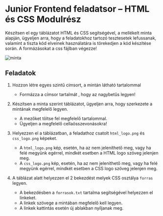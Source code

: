 # Junior Frontend feladatsor – HTML és CSS Modulrész

Készítsen el egy táblázatot HTML és CSS segítségével, a mellékelt minta alapján, ügyeljen
arra, hogy a feladatokhoz tartozó tesztesetek lefussanak, valamint a tiszta kód elveinek használatára
is törekedjen a kód készítése során. A formázásokat a css fájlban végezze!

![minta](/Minta.png "Minta")

## Feladatok

1. Hozzon létre egyes szintű címsort, a mintán látható tartalommal
   - Formázza a címsor tartalmát , hogy az nagybetűs legyen!

2. Készítsen a minta szerint táblázatot, ügyeljen arra, hogy szerkezete a mintának megfelelő legyen.
   - A mezőket töltse fel megfelelő tartalommal.
   - Ügyeljen a megfelelő cellaösszevonásokra!

3. Helyezzen el a táblázatban, a feladathoz csatolt `html_logo.png` és `css_logo.png` képeket.
   - A `html_logo.png` kép, esetén, ha az nem jeleníthető meg, vagy ha felé megyünk
     egérrel, mindkét esetben a HTML logo szöveg jelenjen meg.
   - A `css_logo.png` kép, esetén, ha az nem jeleníthető meg, vagy ha felé megyünk egérrel,
     mindkét esetben a CSS logo szöveg jelenjen meg.

4. A táblázat alatt helyezzen el 2 bekezdést melyek CSS osztálya `forras` legyen.
   - A bekezdésben a `forrasok.txt` tartalma segítségével helyezzen el linkeket.
   - A linkek szövege a mintában megfelelő kell legyen.
   - A linkek kattintás esetén új ablakban nyíljanak meg.
